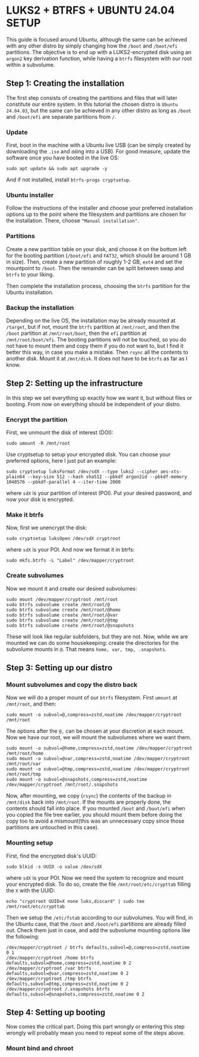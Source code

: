 # LUKS2 + BTRFS + UBUNTU 24.04 SETUP
This guide is focused around Ubuntu, although the same can be achieved with any other distro by simply changing how the `/boot` and `/boot/efi` partitions. The objective is to end up with a LUKS2-encrypted disk using an `argon2` key derivation function, while having a `btrfs` filesystem with our root within a subvolume.

## Step 1: Creating the installation
The first step consists of creating the partitions and files that will later constitute our entire system. In this tutorial the chosen distro is `Ubuntu 24.04.03`, but the same can be achieved in any other distro as long as `/boot` and `/boot/efi` are separate partitions from `/`.
### Update
First, boot in the machine with a Ubuntu live USB (can be simply created by downloading the `.iso` and  `dd`ing into a USB). For good measure, update the software once you have booted in the live OS:
```
sudo apt update && sudo apt upgrade -y
```
And if not installed, install `btrfs-progs cryptsetup`.
### Ubuntu installer
Follow the instructions of the installer and choose your preferred installation options up to the point where the filesystem and partitions are chosen for the installation. There, choose `"Manual installation"`.
### Partitions
Create a new partition table on your disk, and choose it on the bottom left for the booting partition (`/boot/efi` and `FAT32`, which should be around 1 GB in size). Then, create a new partition of roughly 1-2 GB, `ext4` and set the mountpoint to `/boot`. Then the remainder can be split between swap and `btrfs` to your liking.

Then complete the installation process, choosing the `btrfs` partition for the Ubuntu installation.
### Backup the installation
Depending on the live OS, the installation may be already mounted at `/target`, but if not, mount the `btrfs` partition at `/mnt/root`, and then the `/boot` partition at `/mnt/root/boot`, then the `efi` partition at `/mnt/root/boot/efi`. The booting partitions will not be touched, so you do not have to mount them and copy them if you do not want to, but I find it better this way, in case you make a mistake.
Then `rsync` all the contents to another disk. Mount it at `/mnt/disk`. It does not have to be `btrfs` as far as I know.

## Step 2: Setting up the infrastructure
In this step we set everything up exactly how we want it, but without files or booting. From now on everything should be independent of your distro.

### Encrypt the partition
First, we unmount the disk of interest (DOI):
```
sudo umount -R /mnt/root
```
Use cryptsetup to setup your encrypted disk. You can choose your preferred options, here I just put an example:
```
sudo cryptsetup luksFormat /dev/sdX --type luks2 --cipher aes-xts-plain64 --key-size 512 --hash sha512 --pbkdf argon2id --pbkdf-memory 1048576 --pbkdf-parallel 4 --iter-time 2000
```
where `sdX` is your partition of interest (POI).
Put your desired password, and now your disk is encrypted.
### Make it btrfs
Now, first we unencrypt the disk:
```
sudo cryptsetup luksOpen /dev/sdX cryptroot
```
where `sdX` is your POI.
And now we format it in btrfs:
```
sudo mkfs.btrfs -L "Label" /dev/mapper/cryptroot
```
### Create subvolumes
Now we mount it and create our desired subvolumes:
```
sudo mount /dev/mapper/cryptroot /mnt/root
sudo btrfs subvolume create /mnt/root/@
sudo btrfs subvolume create /mnt/root/@home
sudo btrfs subvolume create /mnt/root/@var
sudo btrfs subvolume create /mnt/root/@tmp
sudo btrfs subvolume create /mnt/root/@snapshots
```
These will look like regular subfolders, but they are not. Now, while we are mounted we can do some housekeeping: create the directories for the subvolume mounts in `@`. That means `home, var, tmp, .snapshots`.

## Step 3: Setting up our distro
### Mount subvolumes and copy the distro back
Now we will do a proper mount of our `btrfs` filesystem. First `umount` at `/mnt/root`, and then:
```
sudo mount -o subvol=@,compress=zstd,noatime /dev/mapper/cryptroot /mnt/root
```
The options after the `@,` can be chosen at your discretion at each mount. Now we have our root, we will mount the subvolumes where we want them.
```
sudo mount -o subvol=@home,compress=zstd,noatime /dev/mapper/cryptroot /mnt/root/home
sudo mount -o subvol=@var,compress=zstd,noatime /dev/mapper/cryptroot /mnt/root/var
sudo mount -o subvol=@tmp,compress=zstd,noatime /dev/mapper/cryptroot /mnt/root/tmp
sudo mount -o subvol=@snapshots,compress=zstd,noatime /dev/mapper/cryptroot /mnt/root/.snapshots
```
Now, after mounting, we copy (`rsync`) the contents of the backup in `/mnt/disk` back into `/mnt/root`. If the mounts are properly done, the contents should fall into place. If you mounted `/boot` and `/boot/efi` when you copied the file tree earlier, you should mount them before doing the copy too to avoid a mismount(this was an unnecessary copy since those partitions are untouched in this case).

### Mounting setup
First, find the encrypted disk's UUID:
```
sudo blkid -s UUID -o value /dev/sdX
```
where `sdX` is your POI.
Now we need the system to recognize and mount your encrypted disk. To do so, create the file `/mnt/root/etc/crypttab` filling the `X` with the UUID:
```
echo "cryptroot UUID=X none luks,discard" | sudo tee /mnt/root/etc/crypttab
```
Then we setup the `/etc/fstab` according to our subvolumes. You will find, in the Ubuntu case, that the `/boot` and `/boot/efi` partitions are already filled out. Check them just in case, and add the subvolume mounting options like the following:
```
/dev/mapper/cryptroot / btrfs defaults,subvol=@,compress=zstd,noatime 0 1
/dev/mapper/cryptroot /home btrfs defaults,subvol=@home,compress=zstd,noatime 0 2
/dev/mapper/cryptroot /var btrfs defaults,subvol=@var,compress=zstd,noatime 0 2
/dev/mapper/cryptroot /tmp btrfs defaults,subvol=@tmp,compress=zstd,noatime 0 2
/dev/mapper/cryptroot /.snapshots btrfs defaults,subvol=@snapshots,compress=zstd,noatime 0 2
```
## Step 4: Setting up booting
Now comes the critical part. Doing this part wrongly or entering this step wrongly will probably mean you need to repeat some of the steps above.
### Mount bind and chroot
